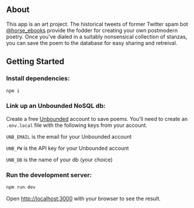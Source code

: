 ## About

This app is an art project. The historical tweets of former Twitter spam bot [@horse_ebooks](https://twitter.com/horse_ebooks) provide the fodder for creating your own postmodern poetry. Once you've dialed in a suitably nonsensical collection of stanzas, you can save the poem to the database for easy sharing and retreival.

## Getting Started

### Install dependencies:

```bash
npm i
```

### Link up an Unbounded NoSQL db:

Create a free [Unbounded](https://unbounded.cloud) account to save poems. You'll need to create an `.env.local` file with the following keys from your account.

`UNB_EMAIL` is the email for your Unbounded account

`UNB_PW` is the API key for your Unbounded account

`UNB_DB` is the name of your db (your choice)

### Run the development server:

```bash
npm run dev
```

Open [http://localhost:3000](http://localhost:3000) with your browser to see the result.
